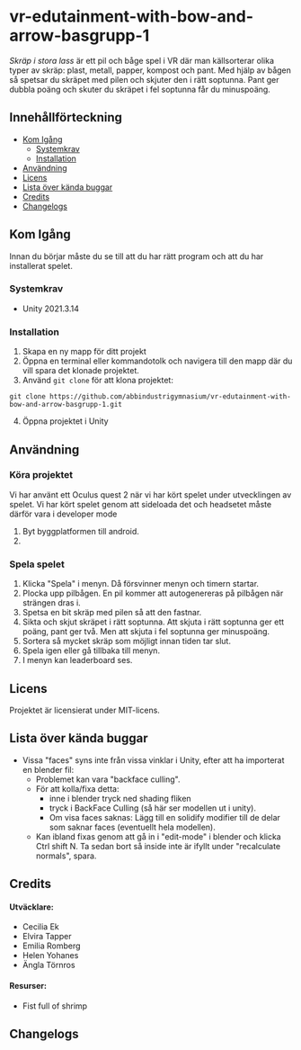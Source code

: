 # vr-edutainment-with-bow-and-arrow-basgrupp-1

*Skräp i stora lass* är ett pil och båge spel i VR där man källsorterar olika typer av skräp: plast, metall, papper, kompost och pant. Med hjälp av bågen så spetsar du skräpet med pilen och skjuter den i rätt soptunna. Pant ger dubbla poäng och skuter du skräpet i fel soptunna får du minuspoäng. 

## Innehållförteckning

- [Kom Igång](#kom-igång)
  - [Systemkrav](#systemkrav)
  - [Installation](#installation)
- [Användning](#användning)
- [Licens](#licens)
- [Lista över kända buggar](#lista-över-kända-buggar)
- [Credits](#credits)
- [Changelogs](#changelogs)

## Kom Igång

Innan du börjar måste du se till att du har rätt program och att du har installerat spelet.

### Systemkrav

- Unity 2021.3.14

### Installation

1. Skapa en ny mapp för ditt projekt
2. Öppna en terminal eller kommandotolk och navigera till den mapp där du vill spara det klonade projektet.
3. Använd `git clone` för att klona projektet:

~~~
git clone https://github.com/abbindustrigymnasium/vr-edutainment-with-bow-and-arrow-basgrupp-1.git
~~~

4. Öppna projektet i Unity

## Användning

### Köra projektet

Vi har använt ett Oculus quest 2 när vi har kört spelet under utvecklingen av spelet. Vi har kört spelet genom att sideloada det och headsetet måste därför vara i developer mode

1. Byt byggplatformen till android.
2. 

### Spela spelet

1. Klicka "Spela" i menyn. Då försvinner menyn och timern startar.
2. Plocka upp pilbågen. En pil kommer att autogenereras på pilbågen när strängen dras i.
3. Spetsa en bit skräp med pilen så att den fastnar.
4. Sikta och skjut skräpet i rätt soptunna. Att skjuta i rätt soptunna ger ett poäng, pant ger två. Men att skjuta i fel soptunna ger minuspoäng.
5. Sortera så mycket skräp som möjligt innan tiden tar slut.
6. Spela igen eller gå tillbaka till menyn.
7. I menyn kan leaderboard ses.

## Licens

Projektet är licensierat under MIT-licens. 

## Lista över kända buggar

- Vissa "faces" syns inte från vissa vinklar i Unity, efter att ha importerat en blender fil:
  - Problemet kan vara "backface culling".
  - För att kolla/fixa detta:
    -  inne i blender tryck ned shading fliken
    -  tryck i BackFace Culling (så här ser modellen ut i unity).
    -  Om visa faces saknas: Lägg till en solidify modifier till de delar som saknar faces (eventuellt hela modellen).
  - Kan ibland fixas genom att gå in i "edit-mode" i blender och klicka Ctrl shift N. Ta sedan bort så inside inte är ifyllt under "recalculate normals", spara.


## Credits

#### Utväcklare:

- Cecilia Ek
- Elvira Tapper
- Emilia Romberg
- Helen Yohanes
- Ängla Törnros

#### Resurser:
- Fist full of shrimp

## Changelogs

